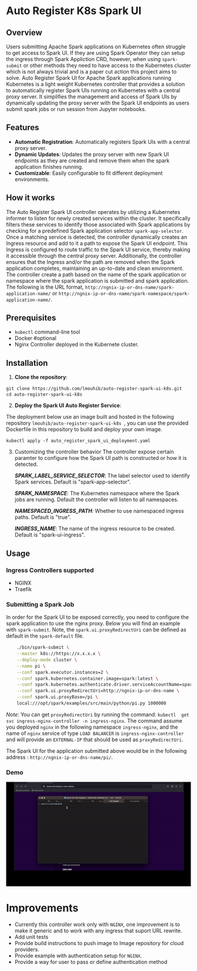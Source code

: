 # Auto Register K8s Spark UI

## Overview

Users submitting Apache Spark applications on Kubernetes often struggle to get access to Spark UI. If they are using Spark Operator they can setup the ingress through Spark Appliction CRD, however, when using `spark-submit` or other methods they need to have access to the Kubernetes cluster which is not always trivial and is a paper cut action this project aims to solve. Auto Register Spark UI for Apache Spark applications running Kubernetes is a light weight Kubernetes controller that provides a solution to automatically register Spark UIs running on Kubernetes with a central proxy server. It simplifies the management and access of Spark UIs by dynamically updating the proxy server with the Spark UI endpoints as users submit spark jobs or run session from Jupyter notebooks. 

## Features

- **Automatic Registration**: Automatically registers Spark UIs with a central proxy server.
- **Dynamic Updates**: Updates the proxy server with new Spark UI endpoints as they are created and remove them when the spark application finishes running.
- **Customizable**: Easily configurable to fit different deployment environments.

## How it works

The Auto Register Spark UI controller operates by utilizing a Kubernetes informer to listen for newly created services within the cluster. It specifically filters these services to identify those associated with Spark applications by checking for a predefined Spark application selector `spark-app-selector`. Once a matching service is detected, the controller dynamically creates an Ingress resource and add to it a path to expose the Spark UI endpoint. This Ingress is configured to route traffic to the Spark UI service, thereby making it accessible through the central proxy server. Additionally, the controller ensures that the Ingress and/or the path are removed when the Spark application completes, maintaining an up-to-date and clean environment. The controller create a path based on the name of the spark application or namespace where the spark application is submitted and spark application. The following is the URL format, `http://ngnix-ip-or-dns-name/spark-application-name/` or `http://ngnix-ip-or-dns-name/spark-namespace/spark-application-name/`.

## Prerequisites

- `kubectl` command-line tool
- Docker #optional
- Nginx Controller deployed in the Kubernete cluster.

## Installation

1. **Clone the repository**:

```shell
git clone https://github.com/lmouhib/auto-register-spark-ui-k8s.git
cd auto-register-spark-ui-k8s
```

2. **Deploy the Spark UI Auto Register Service**:

The deployment below use an image built and hosted in the following repository `lmouhib/auto-register-spark-ui-k8s
`, you can use the provided Dockerfile in this repository to build and deploy your own image.

```shell
kubectl apply -f auto_register_spark_ui_deployment.yaml
```

3. Customizing the controller behavior
The controller expose certain paramter to configure how the Spark UI path is constructed or how it is detected. 

    _**SPARK_LABEL_SERVICE_SELECTOR**_: The label selector used to identify Spark services. Default is "spark-app-selector".

    _**SPARK_NAMESPACE**_: The Kubernetes namespace where the Spark jobs are running. Default the controller will listen to all namespaces.

    _**NAMESPACED_INGRESS_PATH**_: Whether to use namespaced ingress paths. Default is "true".
        
    _**INGRESS_NAME**_: The name of the ingress resource to be created. Default is "spark-ui-ingress".


## Usage

### Ingress Controllers supported

* NGINX
* Traefik

### Submitting a Spark Job

In order for the Spark UI to be exposed correctly, you need to configure the spark application to use the nginx proxy. Below you will find an example with `spark-submit`. Note, the `spark.ui.proxyRedirectUri` can be defined as default in the `spark-default` file.

```sh
    ./bin/spark-submit \
    --master k8s://https://x.x.x.x \
    --deploy-mode cluster \
    --name pi \
    --conf spark.executor.instances=2 \
    --conf spark.kubernetes.container.image=spark:latest \
    --conf spark.kubernetes.authenticate.driver.serviceAccountName=spark \
    --conf spark.ui.proxyRedirectUri=http://ngnix-ip-or-dns-name \
    --conf spark.ui.proxyBase=/pi \
    local:///opt/spark/examples/src/main/python/pi.py 1000000
```


_Note_: You can get `proxyRedirectUri` by running the command: `kubectl  get svc ingress-nginx-controller -n ingress-nginx`.
The command assume you deployed `nginx` in the following namespace `ingress-nginx`, and the name of `nginx` service of type `LOAD BALANCER` is `ingress-nginx-controller`
and will provide an `EXTERNAL-IP` that should be used as `proxyRedirectUri`.

The Spark UI for the application submitted above would be in the following address : `http://ngnix-ip-or-dns-name/pi/`.

### Demo

<img src="https://github.com/lmouhib/auto-register-spark-ui-k8s/blob/main/assets/demo.gif" width="600" alt="Demo gif">


# Improvements

* Currently this controller work only with `NGINX`, one improvement is to make it generic and to work with any ingress that suport URL rewrite.
* Add unit tests
* Provide build instructions to push image to Image repository for cloud providers.
* Provide example with authentication setup for `NGINX`.
* Provide a way for user to pass or define authentication method
